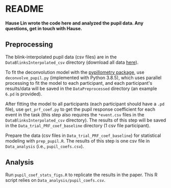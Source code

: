 # README

**Hause Lin wrote the code here and analyzed the pupil data. Any questions, get in touch with Hause.**

## Preprocessing

The blink-interpolated pupil data (csv files) are in the `DataBlinksInterpolated_csv` directory (download all data [here](https://osf.io/3buew/)). 

To fit the deconvolution model with the [pypillometry package](https://github.com/ihrke/pypillometry), use `deconvolve_pupil.py` (implemented with Python 3.8.5), which uses parallel processing to fit the model to each participant, and each participant's results/data will be saved in the `DataPreprocessed` directory (an example `6.pd` is provided). 

After fitting the model to all participants (each participant should have a `.pd` file), use `get_prf_coef.py` to get the pupil response coefficient for each event in the task (this step also requires the `*event.csv` files in the `DataBlinksInterpolated_csv` directory). The results of this step will be saved in the `Data_trial_PRF_coef_baseline` directory (1 csv file participant). 

Prepare the data (csv files in `Data_trial_PRF_coef_baseline`) for statistical modeling with `prep_pupil.R`. The results of this step is one csv file in `Data_analysis` (i.e., `pupil_coefs.csv`).

## Analysis

Run `pupil_coef_stats_figs.R` to replicate the results in the paper. This R script relies on `Data_analysis/pupil_coefs.csv`.

